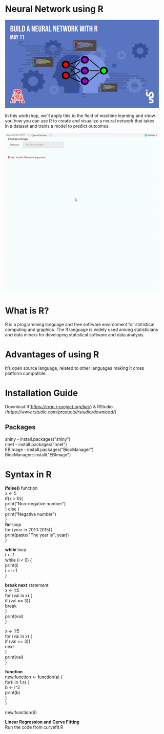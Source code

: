# Neural Network using R

![Workshop Title](https://github.com/The-Assembly/Neural_network_with_R/blob/master/NeuralNetwork_with_R.jpg)

In this workshop, we’ll apply this to the field of machine learning and show you how you can use R to create and visualize a neural network that takes in a dataset and trains a model to predict outcomes.

![Digit Recognizer](https://github.com/The-Assembly/Neural_network_with_R/blob/master/DigitRecognizer.gif)

# What is R?
R is a programming language and free software environment for statistical computing and graphics.  The R language is widely used among statisticians and data miners for developing statistical software and data analysis.

# Advantages of using R
It’s open source language, related to other languages making it cross platform compatible.

# Installation Guide
Download R(*https://cran.r-project.org/bin/*) & RStudio (*https://www.rstudio.com/products/rstudio/download/*)

## Packages 
shiny - install.packages("shiny") <br/>
nnet - install.packages("nnet") <br/>
EBImage - install.packages("BiocManager") <br/>
          BiocManager::install("EBImage") <br/>

# Syntax in R <br/>
**ifelse()** function <br/>
x <- 5 <br/>
if(x > 0){ <br/>
  print("Non-negative number") <br/>
  } else { <br/>
       print("Negative number") <br/>
  } <br/>
**for** loop <br/>
for (year in 2010:2015){ <br/>
  print(paste("The year is", year)) <br/>
} <br/>

**while** loop <br/>
i <- 1 <br/>
while (i < 6) { <br/>
  print(i) <br/>
  i = i+1 <br/>
} <br/>

**break next** statement <br/>
x <- 1:5 <br/>
for (val in x) { <br/>
  if (val == 3){ <br/>
    break <br/>
  } <br/>
  print(val) <br/>
}

x <- 1:5 <br/>
for (val in x) { <br/>
  if (val == 3){ <br/>
    next <br/>
  } <br/>
  print(val) <br/>
} <br/>

**function** <br/>
new.function <- function(a) { <br/>
  for(i in 1:a) { <br/>
    b <- i^2 <br/>
    print(b) <br/>
  } <br/>
} <br/>

new.function(6) <br/>

**Linear Regression and Curve Fitting** <br/>
Run the code from curvefit.R <br/>
